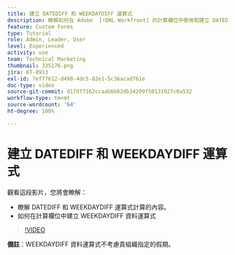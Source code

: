 ```yaml
---
title: 建立 DATEDIFF 和 WEEKDAYDIFF 運算式
description: 瞭解如何在 Adobe  [!DNL Workfront] 的計算欄位中使用和建立 DATEDIFF 運算式。
feature: Custom Forms
type: Tutorial
role: Admin, Leader, User
level: Experienced
activity: use
team: Technical Marketing
thumbnail: 335176.png
jira: KT-8913
exl-id: 7ef77612-d490-4dc5-82e1-5c36acad761e
doc-type: video
source-git-commit: d17df7162ccaab6b62db34209f50131927c0a532
workflow-type: tm+mt
source-wordcount: '64'
ht-degree: 100%

---
```


# 建立 DATEDIFF 和 WEEKDAYDIFF 運算式

觀看這段影片，您將會瞭解：

* 瞭解 DATEDIFF 和 WEEKDAYDIFF 運算式計算的內容。
* 如何在計算欄位中建立 WEEKDAYDIFF 資料運算式

>[!VIDEO](https://video.tv.adobe.com/v/335176/?quality=12&learn=on&enablevpops)

**備註**：WEEKDAYDIFF 資料運算式不考慮貴組織指定的假期。
